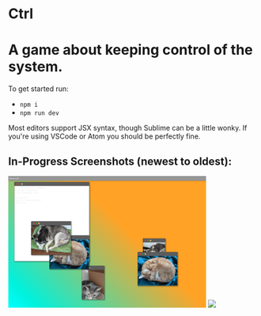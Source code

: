 # Ctrl
A game about keeping control of the system.
=======
To get started run:

- `npm i`
- `npm run dev`

Most editors support JSX syntax, though Sublime can be a little wonky. 
If you're using VSCode or Atom you should be perfectly fine.

##  In-Progress Screenshots (newest to oldest):

<img src="./screenshot_in-progress_2.png" width=400 />

<img src="./screenshot_in-progress_1.png" width=400 />